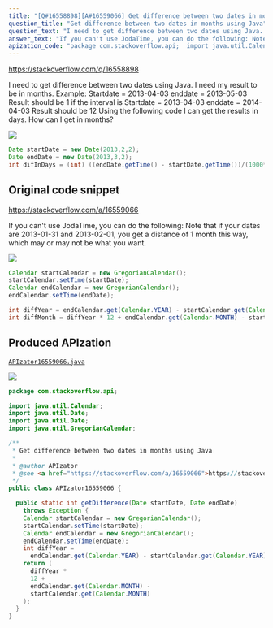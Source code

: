 ```yaml
---
title: "[Q#16558898][A#16559066] Get difference between two dates in months using Java"
question_title: "Get difference between two dates in months using Java"
question_text: "I need to get difference between two dates using Java. I need my result to be in months. Example: Startdate = 2013-04-03             enddate = 2013-05-03             Result should be 1 if the interval is Startdate = 2013-04-03             enddate = 2014-04-03             Result should be 12 Using the following code I can get the results in days. How can I get in months?"
answer_text: "If you can't use JodaTime, you can do the following: Note that if your dates are 2013-01-31 and 2013-02-01, you get a distance of 1 month this way, which may or may not be what you want."
apization_code: "package com.stackoverflow.api;  import java.util.Calendar; import java.util.Date; import java.util.Date; import java.util.GregorianCalendar;  /**  * Get difference between two dates in months using Java  *  * @author APIzator  * @see <a href=\"https://stackoverflow.com/a/16559066\">https://stackoverflow.com/a/16559066</a>  */ public class APIzator16559066 {    public static int getDifference(Date startDate, Date endDate)     throws Exception {     Calendar startCalendar = new GregorianCalendar();     startCalendar.setTime(startDate);     Calendar endCalendar = new GregorianCalendar();     endCalendar.setTime(endDate);     int diffYear =       endCalendar.get(Calendar.YEAR) - startCalendar.get(Calendar.YEAR);     return (       diffYear *       12 +       endCalendar.get(Calendar.MONTH) -       startCalendar.get(Calendar.MONTH)     );   } }"
---
```


https://stackoverflow.com/q/16558898

I need to get difference between two dates using Java. I need my result to be in months.
Example:
Startdate = 2013-04-03 
           enddate = 2013-05-03 
           Result should be 1
if the interval is
Startdate = 2013-04-03 
           enddate = 2014-04-03 
           Result should be 12
Using the following code I can get the results in days. How can I get in months?


<div class="code-logo"><img src="/stackoverflow.png" /></div>

```java
Date startDate = new Date(2013,2,2);
Date endDate = new Date(2013,3,2);
int difInDays = (int) ((endDate.getTime() - startDate.getTime())/(1000*60*60*24));
```


## Original code snippet

https://stackoverflow.com/a/16559066

If you can&#x27;t use JodaTime, you can do the following:
Note that if your dates are 2013-01-31 and 2013-02-01, you get a distance of 1 month this way, which may or may not be what you want.

<div class="code-logo"><img src="/stackoverflow.png" /></div>

```java
Calendar startCalendar = new GregorianCalendar();
startCalendar.setTime(startDate);
Calendar endCalendar = new GregorianCalendar();
endCalendar.setTime(endDate);

int diffYear = endCalendar.get(Calendar.YEAR) - startCalendar.get(Calendar.YEAR);
int diffMonth = diffYear * 12 + endCalendar.get(Calendar.MONTH) - startCalendar.get(Calendar.MONTH);
```

## Produced APIzation

[`APIzator16559066.java`](https://github.com/pasqualesalza/apization-temp-data/raw/master/search/APIzator16559066.java)

<div class="code-logo"><img src="/apizator.png" /></div>

```java
package com.stackoverflow.api;

import java.util.Calendar;
import java.util.Date;
import java.util.Date;
import java.util.GregorianCalendar;

/**
 * Get difference between two dates in months using Java
 *
 * @author APIzator
 * @see <a href="https://stackoverflow.com/a/16559066">https://stackoverflow.com/a/16559066</a>
 */
public class APIzator16559066 {

  public static int getDifference(Date startDate, Date endDate)
    throws Exception {
    Calendar startCalendar = new GregorianCalendar();
    startCalendar.setTime(startDate);
    Calendar endCalendar = new GregorianCalendar();
    endCalendar.setTime(endDate);
    int diffYear =
      endCalendar.get(Calendar.YEAR) - startCalendar.get(Calendar.YEAR);
    return (
      diffYear *
      12 +
      endCalendar.get(Calendar.MONTH) -
      startCalendar.get(Calendar.MONTH)
    );
  }
}

```